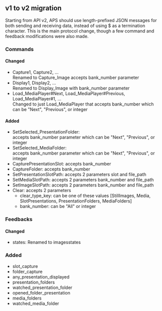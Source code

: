 ## v1 to v2 migration

Starting from API v2, APS should use length-prefixed JSON messages for both sending and receiving data, instead of using $ as a termination character. This is the main protocol change, though a few command and feedback modifications were also made.

### Commands

#### Changed
- Capture1, Capture2, ...\
    Renamed to Capture_Image accepts bank_number parameter
- Display1, Display2, ...\
    Renamed to Display_Image with bank_number parameter
- Load_MediaPlayer#Next, Load_MediaPlayer#Previous, Load_MediaPlayer#1, ...\
    Changed to just Load_MediaPlayer that accepts bank_number which can be "Next", "Previous", or integer

#### Added
- SetSelected_PresentationFolder:\
accepts bank_number parameter which can be "Next", "Previous", or integer
- SetSelected_MediaFolder:\
accepts bank_number parameter which can be "Next", "Previous", or integer
- CapturePresentationSlot: accepts bank_number
- CaptureFolder: accepts bank_number
- SetPresentationSlotPath: accepts 2 parameters slot and file_path
- SetMediaSlotPath: accepts 2 parameters bank_number and file_path
- SetImageSlotPath: accepts 2 parameters bank_number and file_path
- Clear: accepts 2 parameters
    - clear_type_key: can be one of these values [StillImages, Media, SlotPresentations, PresentationFolders, MediaFolders]
    - bank_number: can be "All" or integer

### Feedbacks

#### Changed
- states: Renamed to imagesstates

### Added
- slot_capture
- folder_capture
- any_presentation_displayed
- presentation_folders
- watched_presentation_folder
- opened_folder_presentation
- media_folders
- watched_media_folder
